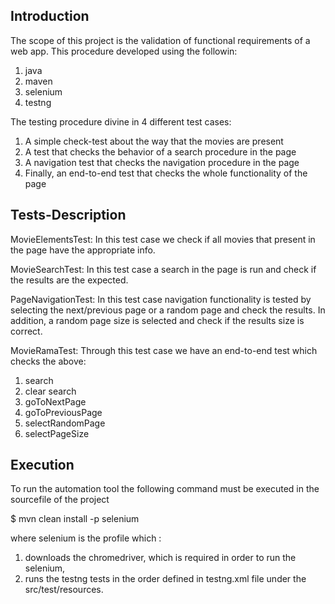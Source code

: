 Introduction
------------------
The scope of this project is the validation of functional requirements of a web app. This procedure developed using the followin:
 1. java
 2. maven
 3. selenium
 4. testng

The testing procedure divine in 4 different test cases:
 1. A simple check-test about the way that the movies are present
 2. A test that checks the behavior of a search procedure in the page
 3. A navigation test that checks the navigation procedure in the page
 4. Finally, an end-to-end test that checks the whole functionality of the page

Tests-Description
------------------

MovieElementsTest: 
In this test case we check if all movies that present in the page have the appropriate info.

MovieSearchTest:
In this test case a search in the page is run and check if the results are the expected.

PageNavigationTest: 
In this test case navigation functionality is tested by selecting the next/previous page or a random page and check the results. In addition, a random page
size is selected and check if the results size is correct.

MovieRamaTest:
Through this test case we have an end-to-end test which checks the above:
 1. search 
 2. clear search
 3. goToNextPage
 4. goToPreviousPage
 5. selectRandomPage
 6. selectPageSize

Execution
------------------

To run the automation tool the following command must be executed in the sourcefile of the project

$ mvn clean install -p selenium

where selenium is the profile which : 
 1. downloads the chromedriver, which is required in order to run the selenium,
 2. runs the testng tests in the order defined in testng.xml file under the src/test/resources.

